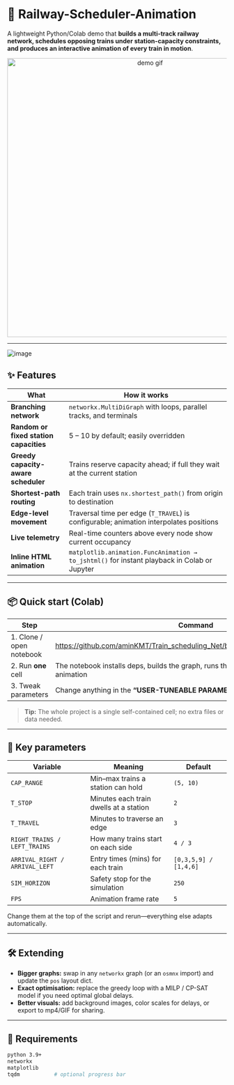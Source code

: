 # 🚂  Railway-Scheduler-Animation

A lightweight Python/Colab demo that **builds a multi-track railway network, schedules opposing trains under station-capacity constraints, and produces an interactive animation of every train in motion**.

<p align="center">
  <img alt="demo gif" src="docs/demo.gif" width="640">
</p>

---
![image](https://github.com/user-attachments/assets/58a088e1-4b9a-44f3-8a06-6a6f6a910d29)

## ✨  Features

| What | How it works |
|------|--------------|
| **Branching network** | `networkx.MultiDiGraph` with loops, parallel tracks, and terminals |
| **Random or fixed station capacities** | 5 – 10 by default; easily overridden |
| **Greedy capacity-aware scheduler** | Trains reserve capacity ahead; if full they wait at the current station |
| **Shortest-path routing** | Each train uses `nx.shortest_path()` from origin to destination |
| **Edge-level movement** | Traversal time per edge (`T_TRAVEL`) is configurable; animation interpolates positions |
| **Live telemetry** | Real-time counters above every node show current occupancy |
| **Inline HTML animation** | `matplotlib.animation.FuncAnimation → to_jshtml()` for instant playback in Colab or Jupyter |

---

## 📦  Quick start (Colab)

| Step | Command |
|------|---------|
| 1. Clone / open notebook | <https://github.com/aminKMT/Train_scheduling_Net/blob/main/Train_Scheduling.ipynb> |
| 2. Run **one** cell | The notebook installs deps, builds the graph, runs the simulation, and pops up the animation |
| 3. Tweak parameters | Change anything in the **“USER-TUNEABLE PARAMETERS”** block → rerun |

> **Tip:** The whole project is a single self-contained cell; no extra files or data needed.

---

## 🔧  Key parameters

| Variable | Meaning | Default |
|----------|---------|---------|
| `CAP_RANGE` | Min–max trains a station can hold | `(5, 10)` |
| `T_STOP`   | Minutes each train dwells at a station | `2` |
| `T_TRAVEL` | Minutes to traverse an edge | `3` |
| `RIGHT_TRAINS / LEFT_TRAINS` | How many trains start on each side | `4 / 3` |
| `ARRIVAL_RIGHT / ARRIVAL_LEFT` | Entry times (mins) for each train | `[0,3,5,9] / [1,4,6]` |
| `SIM_HORIZON` | Safety stop for the simulation | `250` |
| `FPS` | Animation frame rate | `5` |

Change them at the top of the script and rerun—everything else adapts automatically.

---

## 🛠️  Extending

* **Bigger graphs:** swap in any `networkx` graph (or an `osmnx` import) and update the `pos` layout dict.
* **Exact optimisation:** replace the greedy loop with a MILP / CP-SAT model if you need optimal global delays.
* **Better visuals:** add background images, color scales for delays, or export to mp4/GIF for sharing.

---

## 📑  Requirements

```bash
python 3.9+
networkx
matplotlib
tqdm           # optional progress bar
